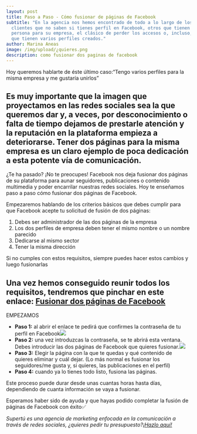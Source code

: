 ```yaml
---
layout: post
title: Paso a Paso - Cómo fusionar de páginas de Facebook
subtitle: "En la agencia nos hemos encontrado de todo a lo largo de los años:
  clientes que no saben si tienes perfil en Facebook, otros que tienen perfil de
  persona para su empresa, el clásico de perder los accesos o, incluso, empresas
  que tienen varios perfiles creados."
author: Marina Aneas
image: /img/upload/¿quieres.png
description: como fusionar dos paginas de facebook
---
```

Hoy queremos hablarte de éste último caso:“Tengo varios perfiles para la misma empresa y me gustaría unirlos”

## Es muy importante que la imagen que proyectamos en las redes sociales sea la que queremos dar y, a veces, por desconocimiento o falta de tiempo dejamos de prestarle atención y la reputación en la plataforma empieza a deteriorarse. Tener dos páginas para la misma empresa es un claro ejemplo de poca dedicación a esta potente vía de comunicación.

¿Te ha pasado? ¡No te preocupes! Facebook nos deja fusionar dos páginas de su plataforma para aunar seguidores, publicaciones o contenido multimedia y poder encarrilar nuestras redes sociales. Hoy te enseñamos paso a paso cómo fusionar dos páginas de Facebook.

Empezaremos hablando de los criterios básicos que debes cumplir para que Facebook acepte tu solicitud de fusión de dos páginas:

1. Debes ser administrador de las dos páginas de la empresa
2. Los dos perfiles de empresa deben tener el mismo nombre o un nombre parecido
3. Dedicarse al mismo sector
4. Tener la misma dirección

Si no cumples con estos requisitos, siempre puedes hacer estos cambios y luego fusionarlas

## Una vez hemos conseguido reunir todos los requisitos, tendremos que pinchar en este enlace: [Fusionar dos páginas de Facebook](https://www.facebook.com/pages/merge/)

EMPEZAMOS

* **Paso 1:** al abrir el enlace te pedirá que confirmes la contraseña de tu perfil en Facebook![](https://lh3.googleusercontent.com/ajN17-_CP9qeDo7d7YUcJ3f372B0jDGCuJ8gDP0xBMc5zXgveb19jeegOVc7eCBtU8Bb5341SLa4tVT-Dp84EYBP76M6kiDKDDHD26Ku5Mdx-9DaIle27dX_KglXlCJ1gHOy1HyT)
* **Paso 2:** una vez introduzcas la contraseña, se te abrirá esta ventana. Debes introducir las dos páginas de Facebook que quieres fusionar.![](https://lh3.googleusercontent.com/MnICmz230o5Ozsggr_f7zd95e48wVFNVY_R6-d0legvZo7wUtJ3txNyM6aJWCy_aNfTY4K9-oJqxWVC8xuuAxPOVO0f_5na9Y6xfLgT6DYlNfqsn7-KPB-g9jTpJYWdb9IBnz0KU)
* **Paso 3:** Elegir la página con la que te quedas y qué contenido de quieres eliminar y cuál dejar. (Lo más normal es fusionar los seguidores/me gusta y, si quieres, las publicaciones en el perfil)
* **Paso 4:** cuando ya lo tienes todo listo, fusiona las páginas.

Este proceso puede durar desde unas cuantas horas hasta días, dependiendo de cuanta información se vaya a fusionar.

Esperamos haber sido de ayuda y que hayas podido completar la fusión de páginas de Facebook con éxito✅

*Supertú es una agencia de marketing enfocada en la comunicación a través de redes sociales, ¿quieres pedir tu presupuesto?[¡Hazlo aquí!](https://supertu.es/contact)*